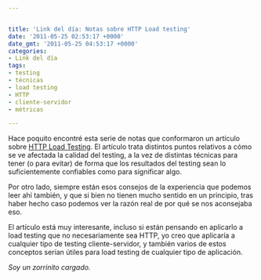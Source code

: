 ```yaml
---


title: 'Link del día: Notas sobre HTTP Load testing'
date: '2011-05-25 02:53:17 +0000'
date_gmt: '2011-05-25 04:53:17 +0000'
categories:
- Link del día
tags:
- testing
- técnicas
- load testing
- HTTP
- cliente-servidor
- métricas

---
```



Hace poquito encontré esta serie de notas que conformaron un artículo sobre [HTTP Load Testing](http://www.mnot.net/blog/2011/05/18/http_benchmark_rules). El artículo trata distintos puntos relativos a cómo se ve afectada la calidad del testing, a la vez de distintas técnicas para tener (o para evitar) de forma que los resultados del testing sean lo suficientemente confiables como para significar algo.

Por otro lado, siempre están esos consejos de la experiencia que podemos leer ahí también, y que si bien no tienen mucho sentido en un principio, tras haber hecho caso podemos ver la razón real de por qué se nos aconsejaba eso.

El artículo está muy interesante, incluso si están pensando en aplicarlo a load testing que no necesariamente sea HTTP, yo creo que aplicaría a cualquier tipo de testing cliente-servidor, y también varios de estos conceptos serían útiles para load testing de cualquier tipo de aplicación.

_Soy un zorrinito cargado._
